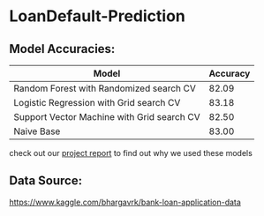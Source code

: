# LoanDefault-Prediction

## Model Accuracies:


Model | Accuracy
--- | ---
Random Forest with Randomized search CV            | 82.09
Logistic Regression with Grid search CV            | 83.18
Support Vector Machine with Grid search CV         | 82.50
Naive Base							   | 83.00


check out our [project report](https://github.com/shrey01/loan_default_prediction/blob/main/Loan_Default_Prediction_40AIML434-212.pdf) to find out why we used these models

## Data Source:
https://www.kaggle.com/bhargavrk/bank-loan-application-data


 
 

